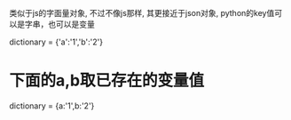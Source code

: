 类似于js的字面量对象, 不过不像js那样, 其更接近于json对象, python的key值可以是字串，也可以是变量

dictionary = {'a':'1','b':'2'}
# 下面的a,b取已存在的变量值
dictionary = {a:'1',b:'2'}
